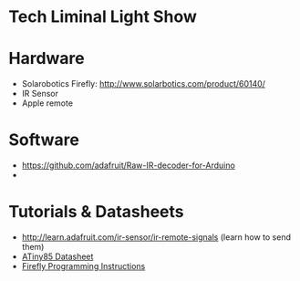 # Tech Liminal Light Show


# Hardware

* Solarobotics Firefly: http://www.solarbotics.com/product/60140/
* IR Sensor
* Apple remote 


# Software

* https://github.com/adafruit/Raw-IR-decoder-for-Arduino
* 

# Tutorials & Datasheets

* http://learn.adafruit.com/ir-sensor/ir-remote-signals (learn how to send them)
* [ATiny85 Datasheet](http://www.atmel.com/Images/doc2586.pdf)
* [Firefly Programming Instructions](http://content.solarbotics.com/products/documentation/firefly_may29-2012.pdf)